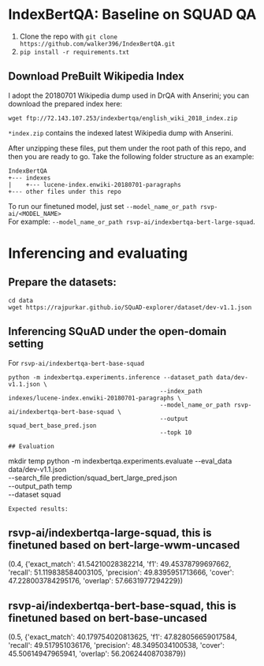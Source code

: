 # IndexBertQA: Baseline on SQUAD QA

1. Clone the repo with ```git clone https://github.com/walker396/IndexBertQA.git```
2. ```pip install -r requirements.txt```

## Download PreBuilt Wikipedia Index

I adopt the 20180701 Wikipedia dump used in DrQA with Anserini; you can download the prepared index here:
```
wget ftp://72.143.107.253/indexbertqa/english_wiki_2018_index.zip
````
```*index.zip``` contains the indexed latest Wikipedia dump with Anserini.

After unzipping these files, put them under the root path of this repo, and then you are ready to go.
Take the following folder structure as an example:
```
IndexBertQA
+--- indexes
|    +--- lucene-index.enwiki-20180701-paragraphs
+--- other files under this repo
```


To run our finetuned model, just set ```--model_name_or_path rsvp-ai/<MODEL_NAME>```   
For example: ```--model_name_or_path rsvp-ai/indexbertqa-bert-large-squad```.

# Inferencing and evaluating

## Prepare the datasets:

```
cd data
wget https://rajpurkar.github.io/SQuAD-explorer/dataset/dev-v1.1.json
```

## Inferencing SQuAD under the open-domain setting
For `rsvp-ai/indexbertqa-bert-base-squad`
```
python -m indexbertqa.experiments.inference --dataset_path data/dev-v1.1.json \
                                           --index_path indexes/lucene-index.enwiki-20180701-paragraphs \
                                           --model_name_or_path rsvp-ai/indexbertqa-bert-base-squad \
                                           --output squad_bert_base_pred.json
                                           --topk 10

```




```
## Evaluation

```
mkdir temp
python -m indexbertqa.experiments.evaluate --eval_data data/dev-v1.1.json \
                                          --search_file prediction/squad_bert_large_pred.json \
                                          --output_path temp \
                                          --dataset squad
                                          
```
Expected results:
```
## rsvp-ai/indexbertqa-large-squad, this is finetuned based on bert-large-wwm-uncased
(0.4, {'exact_match': 41.54210028382214, 'f1': 49.45378799697662, 'recall': 51.119838584003105, 'precision': 49.8395951713666, 'cover': 47.228003784295176, 'overlap': 57.6631977294229})

## rsvp-ai/indexbertqa-bert-base-squad, this is finetuned based on bert-base-uncased
(0.5, {'exact_match': 40.179754020813625, 'f1': 47.828056659017584, 'recall': 49.517951036176, 'precision': 48.3495034100538, 'cover': 45.50614947965941, 'overlap': 56.20624408703879})
```